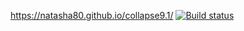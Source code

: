 https://natasha80.github.io/collapse9.1/
[![Build status](https://ci.appveyor.com/api/projects/status/pa3io490ge2wxe1c?svg=true)](https://ci.appveyor.com/project/natasha80/collapse9-1)
